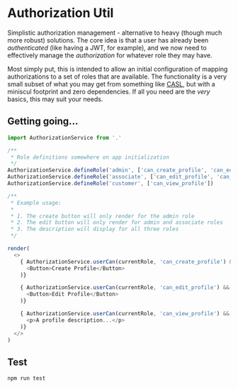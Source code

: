 # Authorization Util

Simplistic authorization management - alternative to heavy (though much more robust) solutions. The core idea is that a user has already been _authenticated_ (like having a JWT, for example), and we now need to effectively manage the _authorization_ for whatever role they may have.

Most simply put, this is intended to allow an initial configuration of mapping authorizations to a set of roles that are available. The functionality is a very small subset of what you may get from something like [CASL](https://casl.js.org/v5/en/), but with a miniscul footprint and zero dependencies. If all you need are the _very_ basics, this may suit your needs.

## Getting going...

```javascript
import AuthorizationService from '.'

/**
 * Role definitions somewhere on app initialization
 */
AuthorizationService.defineRole('admin', ['can_create_profile', 'can_edit_profile', 'can_view_profile'])
AuthorizationService.defineRole('associate', ['can_edit_profile', 'can_view_profile'])
AuthorizationService.defineRole('customer', ['can_view_profile'])

/**
 * Example usage:
 * 
 * 1. The create button will only render for the admin role
 * 2. The edit button will only render for admin and associate roles
 * 3. The description will display for all three roles
 */

render(
  <>
    { AuthorizationService.userCan(currentRole, 'can_create_profile') && (
      <Button>Create Profile</Button>
    )}

    { AuthorizationService.userCan(currentRole, 'can_edit_profile') && (
      <Button>Edit Profile</Button>
    )}

    { AuthorizationService.userCan(currentRole, 'can_view_profile') && (
      <p>A profile description...</p>
    )}
  </>
)

```

## Test
```shell
npm run test
```